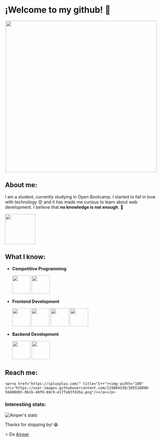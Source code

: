 #  ¡Welcome to my github! 👋

<div align="center">
	<img align="center" width="500" src="https://camo.githubusercontent.com/4aab5b818b0afd7e114f088a2ba6a92cef39261b2c1e992f780beff654003138/68747470733a2f2f6d65646961332e67697068792e636f6d2f6d656469612f4c3152317476493973766b495777705659722f67697068792e676966"/>
</div>

##  About me:
I am a student, currently studying in Open Bootcamp. I started to fall in love with technology 😍 and it has made me curious to learn about web development. I believe that **no knowledge is not enough**. 🧠

<p><a href="https://open-bootcamp.com/" title="OpenBootcamp"><img width="100" src="https://user-images.githubusercontent.com/119804338/205510890-58400d65-86cb-48f0-88c9-e17fe83fd26a.png"/></a></p>

##  What I know:

	
-  **Competitive Programming**
	<p><a href="https://cplusplus.com/" title="C++"><img width="60" src="https://user-images.githubusercontent.com/119804338/205512156-236a861e-904f-4331-859e-27edbc642786.png"/></a>
	<a href="https://www.python.org/" title="Python"><img width="60" src="https://user-images.githubusercontent.com/119804338/205512259-395c5f11-c0d2-4c60-b44d-d5b64dcd379c.png"/></a></p>
	
-  **Frontend Development**
	<p><a href="https://html.com/html5/" title="Html5"><img width="60" src="https://user-images.githubusercontent.com/119804338/205510825-f71b932b-861d-402b-b0bd-46c4d22fe1b5.png"/></a>
	<a href="https://lenguajecss.com/" title="Css3"><img width="60" src="https://user-images.githubusercontent.com/119804338/205510998-932b6f22-f76f-4ba7-aff8-84ed52340abb.png"/></a>
	<a href="https://www.javascript.com/" title="Javascript"><img width="60" src="https://user-images.githubusercontent.com/119804338/205510501-f69b1e90-8a5c-4d89-80b3-59428f65d034.png"/></a>
	<a href="https://es.reactjs.org/" title="React"><img align="left" width="60" src="https://user-images.githubusercontent.com/119804338/205510883-c799ffad-4cd4-4e25-a750-ef32a695ab10.png"/></a></p>
		
-  **Backend Development**

	<p><a href="https://www.java.com/es/" title="Java"><img width="60" src="https://user-images.githubusercontent.com/119804338/205510856-73eea846-1329-4ef4-b52b-c4aaa660b2f5.png"/></a>
	<a href="https://nodejs.org/es/" title="NodeJS"><img width="60" src="https://user-images.githubusercontent.com/119804338/205511941-d6dad6a8-241b-4cee-a05e-8169b37cf255.png"/></a></p>
	
		
##  Reach me:
	<p><a href="https://cplusplus.com/" title="C++"><img width="100" src="https://user-images.githubusercontent.com/119804338/205510890-58400d65-86cb-48f0-88c9-e17fe83fd26a.png"/></a></p>

###  Interesting stats:

![Ainper's stats](https://github-readme-stats.vercel.app/api?username=ainper&show_icons=true)

Thanks for stopping by! 😁


⭐️ De [Ainper](https://github.com/Ainper)
